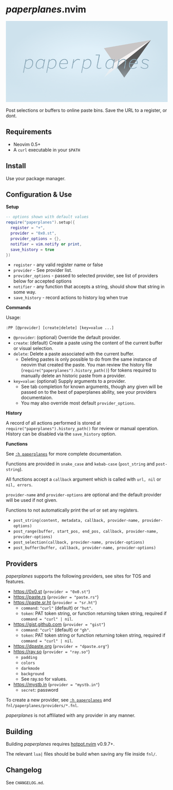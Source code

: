 # _paperplanes_.nvim

![paperplanes Logo](images/logo.png)

Post selections or buffers to online paste bins. Save the URL to a register, or
dont.

## Requirements

- Neovim 0.5+
- A `curl` executable in your `$PATH`

## Install

Use your package manager.

## Configuration & Use

**Setup**

```lua
-- options shown with default values
require("paperplanes").setup({
  register = "+",
  provider = "0x0.st",
  provider_options = {},
  notifier = vim.notify or print,
  save_history = true
})
```

- `register` - any valid register name or false
- `provider` - See provider list.
- `provider_options` - passed to selected provider, see list of providers below for accepted options
- `notifier` - any function that accepts a string, should show that string in some way.
- `save_history` - record actions to history log when true

**Commands**

Usage:

`:PP [@provider] [create|delete] [key=value ...]`

- `@provider`: (optional) Override the default provider.
- `create`: (default) Create a paste using the content of the current buffer or visual selection.
- `delete`: Delete a paste associated with the current buffer.
  - Deleting pastes is only possible to do from the same instance of neovim
    that created the paste. You man review the history file
    (`require("paperplanes").history_path()`) for tokens required to manually
    delete an historic paste from a provider.
- `key=value`: (optional) Supply arguments to a provider.
  - See tab completion for known arguments, though any given will be passed on
  to the best of paperplanes ability, see your providers documentaion.
  - You may also override most default `provider_options`.

**History**

A record of all actions performed is stored at `require("paperplanes").history_path()` for
review or manual operation. History can be disabled via the `save_history` option.

**Functions**

See [`:h paperplanes`](doc/paperplanes.txt) for more complete documentation.

Functions are provided in `snake_case` and `kebab-case` (`post_string` and
`post-string`).

All functions accept a `callback` argument which is called with `url, nil` or
`nil, errors`.

`provider-name` and `provider-options` are optional and the default provider
will be used if not given.

Functions to not automatically print the url or set any registers.

- `post_string(content, metadata, callback, provider-name, provider-options)`
- `post_range(buffer, start_pos, end_pos, callback, provider-name, provider-options)`
- `post_selection(callback, provider-name, provider-options)`
- `post_buffer(buffer, callback, provider-name, provider-options)`

## Providers

_paperplanes_ supports the following providers, see sites for TOS and
features.

- https://0x0.st (`provider = "0x0.st"`)
- https://paste.rs (`provider = "paste.rs"`)
- https://paste.sr.ht (`provider = "sr.ht"`)
  - `command`: `"curl"` (default) or `"hut"`.
  - `token`: PAT token string, or function returning token string, required if `command = "curl" | nil`.
- https://gist.github.com (`provider = "gist"`)
  - `command`: `"curl"` (default) or `"gh"`.
  - `token`: PAT token string or function returning token string, required if `command = "curl" | nil`.
- https://dpaste.org (`provider = "dpaste.org"`)
- https://ray.so (`provider = "ray.so"`)
  - `padding`
  - `colors`
  - `darkmode`
  - `background`
  - See ray.so for values.
- https://mystb.in (`provider = "mystb.in"`)
  - `secret`: password

To create a new provider, see [`:h paperplanes`](doc/paperplanes.txt) and
`fnl/paperplanes/providers/*.fnl`.

_paperplanes_ is not affiliated with any provider in any manner.

## Building

Building _paperplanes_ requires [hotpot.nvim](https://github.com/rktjmp/hotpot.nvim) v0.9.7+.

The relevant `lua|` files should be build when saving any file inside `fnl/`.

## Changelog

See `CHANGELOG.md`.
